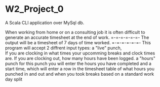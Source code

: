 # W2_Project_0
A Scala CLI application over MySql db.

When working from home or on a consulting job it is often difficult to generate an accurate timesheet at the end of work. 
=-=-=-=-=-=-
    The output will be a timesheet of 7 days of time worked.
=-=-=-=-=-=-
    This program will accept 2 diffrent input types: 
    a "live" punch,     
            If you are clocking in what times your upcomming breaks and clock times are.
            If you are clocking out, how many hours have been logged.
    a "hours" punch
        for this punch you will enter the hours you have completed and a start time, which will enter a row in the timesheet table of what hours you punched in and out and when you took breaks based on a standard work day split

